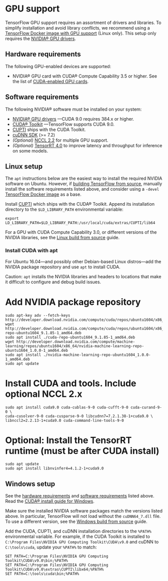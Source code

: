 # GPU support

TensorFlow GPU support requires an assortment of drivers and libraries. To
simplify installation and avoid library conflicts, we recommend using a
[TensorFlow Docker image with GPU support](/docs/tensorflow/install/docker) (Linux only). This setup
only requires the [NVIDIA® GPU drivers](https://www.nvidia.com/drivers).

## Hardware requirements

The following GPU-enabled devices are supported:

* NVIDIA® GPU card with CUDA® Compute Capability 3.5 or higher. See the list of
  [CUDA-enabled GPU cards](https://developer.nvidia.com/cuda-gpus).

## Software requirements

The following NVIDIA® software must be installed on your system:

* [NVIDIA® GPU drivers](https://www.nvidia.com/drivers) —CUDA 9.0 requires 384.x or higher.
* [CUDA® Toolkit](https://developer.nvidia.com/cuda-zone) —TensorFlow supports CUDA 9.0.
* [CUPTI](http://docs.nvidia.com/cuda/cupti/) ships with the CUDA Toolkit.
* [cuDNN SDK](https://developer.nvidia.com/cudnn) (>= 7.2)
* *(Optional)* [NCCL 2.2](https://developer.nvidia.com/nccl) for multiple GPU support.
* *(Optional)* [TensorRT 4.0](https://docs.nvidia.com/deeplearning/sdk/tensorrt-install-guide/index.html)
  to improve latency and throughput for inference on some models.

## Linux setup

The `apt` instructions below are the easiest way to install the required NVIDIA
software on Ubuntu. However, if [building TensorFlow from source](/docs/tensorflow/install/source),
manually install the software requirements listed above, and consider using a
`-devel` [TensorFlow Docker image](/docs/tensorflow/install/docker) as a base.

Install [CUPTI](http://docs.nvidia.com/cuda/cupti/) which ships with
the CUDA® Toolkit. Append its installation directory to the `$LD_LIBRARY_PATH`
environmental variable:

    export LD_LIBRARY_PATH=$LD_LIBRARY_PATH:/usr/local/cuda/extras/CUPTI/lib64

For a GPU with CUDA Compute Capability 3.0, or different versions of the
NVIDIA libraries, see the [Linux build from source](/docs/tensorflow/install/source) guide.

### Install CUDA with apt

For Ubuntu&nbsp;16.04—and possibly other Debian-based Linux distros—add the
NVIDIA package repository and use `apt` to install CUDA.

Caution: `apt` installs the NVIDIA libraries and headers to locations that make
it difficult to configure and debug build issues.


# Add NVIDIA package repository
    sudo apt-key adv --fetch-keys http://developer.download.nvidia.com/compute/cuda/repos/ubuntu1604/x86_64/7fa2af80.pub
    wget http://developer.download.nvidia.com/compute/cuda/repos/ubuntu1604/x86_64/cuda-repo-ubuntu1604_9.1.85-1_amd64.deb
    sudo apt install ./cuda-repo-ubuntu1604_9.1.85-1_amd64.deb
    wget http://developer.download.nvidia.com/compute/machine-learning/repos/ubuntu1604/x86_64/nvidia-machine-learning-repo-ubuntu1604_1.0.0-1_amd64.deb
    sudo apt install ./nvidia-machine-learning-repo-ubuntu1604_1.0.0-1_amd64.deb
    sudo apt update

# Install CUDA and tools. Include optional NCCL 2.x
    sudo apt install cuda9.0 cuda-cublas-9-0 cuda-cufft-9-0 cuda-curand-9-0 \
    cuda-cusolver-9-0 cuda-cusparse-9-0 libcudnn7=7.2.1.38-1+cuda9.0 \
    libnccl2=2.2.13-1+cuda9.0 cuda-command-line-tools-9-0

# Optional: Install the TensorRT runtime (must be after CUDA install)
    sudo apt update
    sudo apt install libnvinfer4=4.1.2-1+cuda9.0
    
## Windows setup

See the [hardware requirements](#hardware_requirements) and
[software requirements](#software_requirements) listed above. Read the
[CUDA® install guide for Windows](https://docs.nvidia.com/cuda/cuda-installation-guide-microsoft-windows/).

Make sure the installed NVIDIA software packages match the versions listed above. In
particular, TensorFlow will not load without the `cuDNN64_7.dll` file. To use a
different version, see the [Windows build from source](/docs/tensorflow/install/source_windows) guide.

Add the CUDA, CUPTI, and cuDNN installation directories to the `%PATH%`
environmental variable. For example, if the CUDA Toolkit is installed to
`C:\Program Files\NVIDIA GPU Computing Toolkit\CUDA\v9.0` and cuDNN to
`C:\tools\cuda`, update your `%PATH%` to match:

    SET PATH=C:\Program Files\NVIDIA GPU Computing Toolkit\CUDA\v9.0\bin;%PATH%
    SET PATH=C:\Program Files\NVIDIA GPU Computing Toolkit\CUDA\v9.0\extras\CUPTI\libx64;%PATH%
    SET PATH=C:\tools\cuda\bin;%PATH%